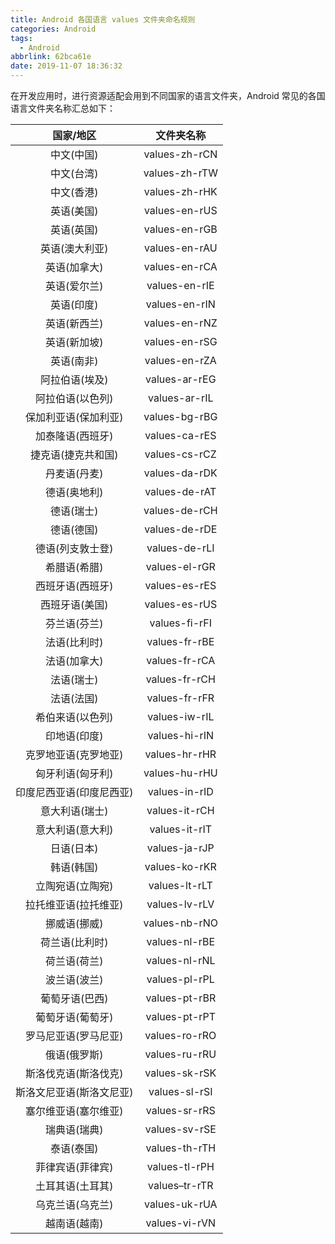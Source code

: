 ```yaml
---
title: Android 各国语言 values 文件夹命名规则
categories: Android
tags:
  - Android
abbrlink: 62bca61e
date: 2019-11-07 18:36:32
---
```


在开发应用时，进行资源适配会用到不同国家的语言文件夹，Android 常见的各国语言文件夹名称汇总如下：

| 国家/地区                | 文件夹名称     | 
| :----------------------: | :------------: | 
| 中文(中国)               | values-zh-rCN  |
| 中文(台湾)               | values-zh-rTW  |
| 中文(香港)               | values-zh-rHK  |
| 英语(美国)               | values-en-rUS  |
| 英语(英国)               | values-en-rGB  |
| 英语(澳大利亚)           | values-en-rAU  |
| 英语(加拿大)             | values-en-rCA  |
| 英语(爱尔兰)             | values-en-rIE  |
| 英语(印度)               | values-en-rIN  |
| 英语(新西兰)             | values-en-rNZ  |
| 英语(新加坡)             | values-en-rSG  |
| 英语(南非)               | values-en-rZA  |
| 阿拉伯语(埃及)           | values-ar-rEG  |
| 阿拉伯语(以色列)         | values-ar-rIL  |
| 保加利亚语(保加利亚)     | values-bg-rBG  |
| 加泰隆语(西班牙)         | values-ca-rES  |
| 捷克语(捷克共和国)       | values-cs-rCZ  |
| 丹麦语(丹麦)             | values-da-rDK  |
| 德语(奥地利)             | values-de-rAT  |
| 德语(瑞士)               | values-de-rCH  |
| 德语(德国)               | values-de-rDE  |
| 德语(列支敦士登)         | values-de-rLI  |
| 希腊语(希腊)             | values-el-rGR  |
| 西班牙语(西班牙)         | values-es-rES  |
| 西班牙语(美国)           | values-es-rUS  |
| 芬兰语(芬兰)             | values-fi-rFI  |
| 法语(比利时)             | values-fr-rBE  |
| 法语(加拿大)             | values-fr-rCA  |
| 法语(瑞士)               | values-fr-rCH  |
| 法语(法国)               | values-fr-rFR  |
| 希伯来语(以色列)         | values-iw-rIL  |
| 印地语(印度)             | values-hi-rIN  |
| 克罗地亚语(克罗地亚)     | values-hr-rHR  |
| 匈牙利语(匈牙利)         | values-hu-rHU  |
| 印度尼西亚语(印度尼西亚) | values-in-rID  |
| 意大利语(瑞士)           | values-it-rCH  |
| 意大利语(意大利)         | values-it-rIT  |
| 日语(日本)               | values-ja-rJP  |
| 韩语(韩国)               | values-ko-rKR  |
| 立陶宛语(立陶宛)         | values-lt-rLT  |
| 拉托维亚语(拉托维亚)     | values-lv-rLV  |
| 挪威语(挪威)             | values-nb-rNO  |
| 荷兰语(比利时)           | values-nl-rBE  |
| 荷兰语(荷兰)             | values-nl-rNL  |
| 波兰语(波兰)             | values-pl-rPL  |
| 葡萄牙语(巴西)           | values-pt-rBR  |
| 葡萄牙语(葡萄牙)         | values-pt-rPT  |
| 罗马尼亚语(罗马尼亚)     | values-ro-rRO  |
| 俄语(俄罗斯)             | values-ru-rRU  |
| 斯洛伐克语(斯洛伐克)     | values-sk-rSK  |
| 斯洛文尼亚语(斯洛文尼亚) | values-sl-rSI  |
| 塞尔维亚语(塞尔维亚)     | values-sr-rRS  |
| 瑞典语(瑞典)             | values-sv-rSE  |
| 泰语(泰国)               | values-th-rTH  |
| 菲律宾语(菲律宾)         | values-tl-rPH  |
| 土耳其语(土耳其)         | values–tr-rTR  |
| 乌克兰语(乌克兰)         | values-uk-rUA  |
| 越南语(越南)             | values-vi-rVN  |

